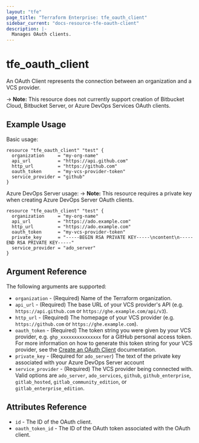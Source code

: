 ```yaml
---
layout: "tfe"
page_title: "Terraform Enterprise: tfe_oauth_client"
sidebar_current: "docs-resource-tfe-oauth-client"
description: |-
  Manages OAuth clients.
---
```


# tfe_oauth_client

An OAuth Client represents the connection between an organization and a VCS
provider.

-> **Note:** This resource does not currently support creation of Bitbucket Cloud, 
  Bitbucket Server, or Azure DevOps Services OAuth clients.

## Example Usage

Basic usage:

```hcl
resource "tfe_oauth_client" "test" {
  organization     = "my-org-name"
  api_url          = "https://api.github.com"
  http_url         = "https://github.com"
  oauth_token      = "my-vcs-provider-token"
  service_provider = "github"
}
```

Azure DevOps Server usage:
-> **Note:** This resource requires a private key when creating Azure DevOps Server OAuth clients.

```hcl
resource "tfe_oauth_client" "test" {
  organization     = "my-org-name"
  api_url          = "https://ado.example.com"
  http_url         = "https://ado.example.com"
  oauth_token      = "my-vcs-provider-token"
  private_key      = "-----BEGIN RSA PRIVATE KEY-----\ncontent\n-----END RSA PRIVATE KEY-----"
  service_provider = "ado_server"
}
```

## Argument Reference

The following arguments are supported:

* `organization` - (Required) Name of the Terraform organization.
* `api_url` - (Required) The base URL of your VCS provider's API (e.g.
  `https://api.github.com` or `https://ghe.example.com/api/v3`).
* `http_url` - (Required) The homepage of your VCS provider (e.g.
  `https://github.com` or `https://ghe.example.com`).
* `oauth_token` - (Required) The token string you were given by your VCS provider, e.g. `ghp_xxxxxxxxxxxxxxx` for a GitHub personal access token. For more information on how to generate this token string for your VCS provider, see the [Create an OAuth Client](https://www.terraform.io/docs/cloud/api/oauth-clients.html#create-an-oauth-client) documentation.
* `private_key` - (Required for `ado_server`) The text of the private key associated with your Azure DevOps Server account
* `service_provider` - (Required) The VCS provider being connected with. Valid
  options are `ado_server`, `ado_services`, `github`, `github_enterprise`, `gitlab_hosted`,
  `gitlab_community_edition`, or `gitlab_enterprise_edition`.

## Attributes Reference

* `id` - The ID of the OAuth client.
* `oauth_token_id` - The ID of the OAuth token associated with the OAuth client.
